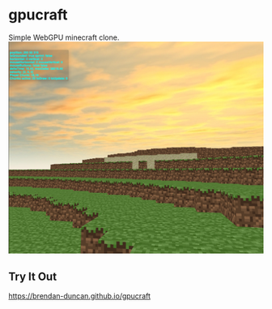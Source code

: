 # gpucraft

Simple WebGPU minecraft clone.
![GPUCraft Screenshot](gpucraft.png)

## Try It Out

https://brendan-duncan.github.io/gpucraft
